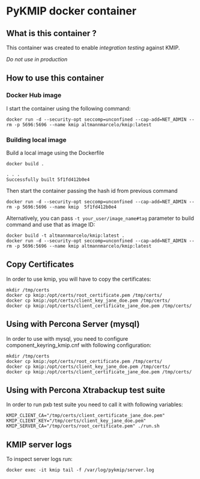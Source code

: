 # PyKMIP docker container

## What is this container ?

This container was created to enable *integration testing* against KMIP.

*Do not use in production*

## How to use this container

### Docker Hub image
I start the container using the following command:


```
docker run -d --security-opt seccomp=unconfined --cap-add=NET_ADMIN --rm -p 5696:5696 --name kmip altmannmarcelo/kmip:latest
```


### Building local image

Build a local image using the Dockerfile

```
docker build .

. . .
Successfully built 5f1fd412b0e4

```

Then start the container passing the hash id from previous command

```
docker run -d --security-opt seccomp=unconfined --cap-add=NET_ADMIN --rm -p 5696:5696 --name kmip  5f1fd412b0e4
```

Alternatively, you can pass `-t your_user/image_name#tag` parameter to build command and use that as image ID:

```
docker build -t altmannmarcelo/kmip:latest .
docker run -d --security-opt seccomp=unconfined --cap-add=NET_ADMIN --rm -p 5696:5696 --name kmip altmannmarcelo/kmip:latest
```

## Copy Certificates

In order to use kmip, you will have to copy the certificates:


```
mkdir /tmp/certs
docker cp kmip:/opt/certs/root_certificate.pem /tmp/certs/
docker cp kmip:/opt/certs/client_key_jane_doe.pem /tmp/certs/
docker cp kmip:/opt/certs/client_certificate_jane_doe.pem /tmp/certs/
```

## Using with Percona Server (mysql)

In order to use with mysql, you need to configure component_keyring_kmip.cnf with following configuration:

```
mkdir /tmp/certs
docker cp kmip:/opt/certs/root_certificate.pem /tmp/certs/
docker cp kmip:/opt/certs/client_key_jane_doe.pem /tmp/certs/
docker cp kmip:/opt/certs/client_certificate_jane_doe.pem /tmp/certs/
```

## Using with Percona Xtrabackup test suite

In order to run pxb test suite you need to call it with following variables:

```
KMIP_CLIENT_CA="/tmp/certs/client_certificate_jane_doe.pem" KMIP_CLIENT_KEY="/tmp/certs/client_key_jane_doe.pem" KMIP_SERVER_CA="/tmp/certs/root_certificate.pem" ./run.sh
```


## KMIP server logs

To inspect server logs run:

```
docker exec -it kmip tail -f /var/log/pykmip/server.log
```